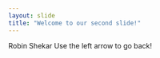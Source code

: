 ```yaml
---
layout: slide
title: "Welcome to our second slide!"
---
```

Robin Shekar
Use the left arrow to go back!
